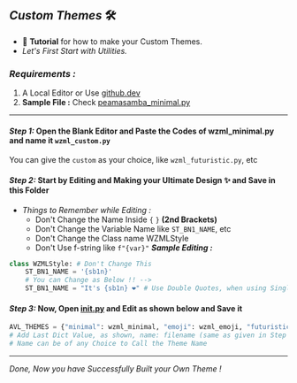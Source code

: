 ## ***Custom Themes*** 🛠

- 🤖 **Tutorial** for how to make your Custom Themes.
- _Let's First Start with Utilities._

### ***Requirements :***
1. A Local Editor or Use [github.dev](https://github.dev)
2. **Sample File :** Check [peamasamba_minimal.py](https://github.com/weebzone/WZML-X/blob/master/bot/helper/themes/wzml_minimal.py)

---

#### ***Step 1:*** Open the Blank Editor and Paste the Codes of wzml_minimal.py and name it `wzml_custom.py`
You can give the `custom` as your choice, like `wzml_futuristic.py`, etc

#### ***Step 2:*** Start by Editing and Making your Ultimate Design ✨️ and Save in this Folder
- _Things to Remember while Editing :_
  - Don't Change the Name Inside `{` `}` **(2nd Brackets)**
  - Don't Change the Variable Name like `ST_BN1_NAME`, etc
  - Don't Change the Class name WZMLStyle
  - Don't Use f-string like `f"{var}"`
***Sample Editing :***
```python
class WZMLStyle: # Don't Change This
    ST_BN1_NAME = '{sb1n}'
    # You can Change as Below !! -->
    ST_BN1_NAME = "It's {sb1n} ❤️" # Use Double Quotes, when using Single Quotes Inside
```

#### ***Step 3:*** Now, Open [__init__.py]() and Edit as shown below and Save it
```python
AVL_THEMES = {"minimal": wzml_minimal, "emoji": wzml_emoji, "futuristic": wzml_futuristic} # You can add More ...
# Add Last Dict Value, as shown, name: filename (same as given in Step 1)
# Name can be of any Choice to Call the Theme Name
```
---

_Done, Now you have Successfully Built your Own Theme !_
